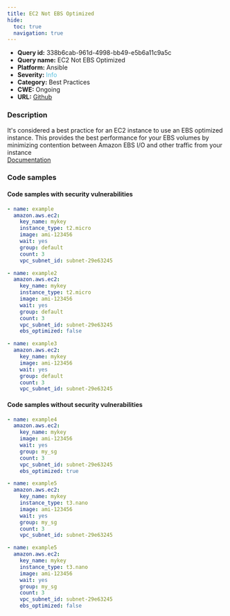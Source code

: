 ```yaml
---
title: EC2 Not EBS Optimized
hide:
  toc: true
  navigation: true
---
```


<style>
  .highlight .hll {
    background-color: #ff171742;
  }
  .md-content {
    max-width: 1100px;
    margin: 0 auto;
  }
</style>

-   **Query id:** 338b6cab-961d-4998-bb49-e5b6a11c9a5c
-   **Query name:** EC2 Not EBS Optimized
-   **Platform:** Ansible
-   **Severity:** <span style="color:#5bc0de">Info</span>
-   **Category:** Best Practices
-   **CWE:** Ongoing
-   **URL:** [Github](https://github.com/Checkmarx/kics/tree/master/assets/queries/ansible/aws/ec2_not_ebs_optimized)

### Description
It's considered a best practice for an EC2 instance to use an EBS optimized instance. This provides the best performance for your EBS volumes by minimizing contention between Amazon EBS I/O and other traffic from your instance<br>
[Documentation](https://docs.ansible.com/ansible/latest/collections/amazon/aws/ec2_module.html#parameter-ebs_optimized)

### Code samples
#### Code samples with security vulnerabilities
```yaml title="Positive test num. 1 - yaml file" hl_lines="2"
- name: example
  amazon.aws.ec2:
    key_name: mykey
    instance_type: t2.micro
    image: ami-123456
    wait: yes
    group: default
    count: 3
    vpc_subnet_id: subnet-29e63245

```
```yaml title="Positive test num. 2 - yaml file" hl_lines="10"
- name: example2
  amazon.aws.ec2:
    key_name: mykey
    instance_type: t2.micro
    image: ami-123456
    wait: yes
    group: default
    count: 3
    vpc_subnet_id: subnet-29e63245
    ebs_optimized: false

```
```yaml title="Positive test num. 3 - yaml file" hl_lines="2"
- name: example3
  amazon.aws.ec2:
    key_name: mykey
    image: ami-123456
    wait: yes
    group: default
    count: 3
    vpc_subnet_id: subnet-29e63245

```


#### Code samples without security vulnerabilities
```yaml title="Negative test num. 1 - yaml file"
- name: example4
  amazon.aws.ec2:
    key_name: mykey
    image: ami-123456
    wait: yes
    group: my_sg
    count: 3
    vpc_subnet_id: subnet-29e63245
    ebs_optimized: true

```
```yaml title="Negative test num. 2 - yaml file"
- name: example5
  amazon.aws.ec2:
    key_name: mykey
    instance_type: t3.nano
    image: ami-123456
    wait: yes
    group: my_sg
    count: 3
    vpc_subnet_id: subnet-29e63245

```
```yaml title="Negative test num. 3 - yaml file"
- name: example5
  amazon.aws.ec2:
    key_name: mykey
    instance_type: t3.nano
    image: ami-123456
    wait: yes
    group: my_sg
    count: 3
    vpc_subnet_id: subnet-29e63245
    ebs_optimized: false

```
